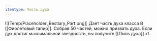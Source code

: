 ```yaml
---
itemtype: Часть духа
---
```

![[Temp/Placeholder_Bestiary_Part.png]]
Дает часть духа класса B [[Фиолетовый тапир]]. Собрав 50 частей, можно призвать духа. Если дух достиг максимальной звездности, вы получите [[Пыль духа]] х1.
